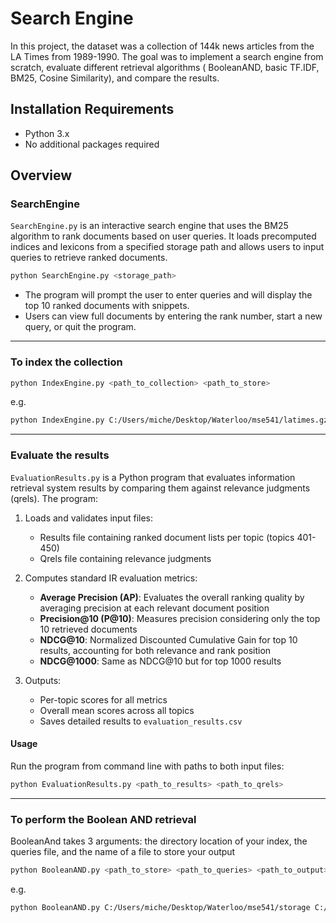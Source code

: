 # Search Engine

In this project, the dataset was a collection of 144k news articles from the LA Times from 1989-1990. The goal was to implement a search engine from scratch, evaluate different retrieval algorithms ( BooleanAND, basic TF.IDF, BM25, Cosine Similarity), and compare the results.

## Installation Requirements
- Python 3.x
- No additional packages required

## Overview

### SearchEngine
`SearchEngine.py` is an interactive search engine that uses the BM25 algorithm to rank documents based on user queries. It loads precomputed indices and lexicons from a specified storage path and allows users to input queries to retrieve ranked documents.

```bash
python SearchEngine.py <storage_path>
```

- The program will prompt the user to enter queries and will display the top 10 ranked documents with snippets.
- Users can view full documents by entering the rank number, start a new query, or quit the program.

---

### To index the collection
```bash
python IndexEngine.py <path_to_collection> <path_to_store>
```

e.g.

```bash
python IndexEngine.py C:/Users/miche/Desktop/Waterloo/mse541/latimes.gz C:/Users/miche/Desktop/Waterloo/mse541/storage
```

---
### Evaluate the results
`EvaluationResults.py` is a Python program that evaluates information retrieval system results by comparing them against relevance judgments (qrels). The program:

1. Loads and validates input files:
   - Results file containing ranked document lists per topic (topics 401-450)
   - Qrels file containing relevance judgments
   
2. Computes standard IR evaluation metrics:
   - **Average Precision (AP)**: Evaluates the overall ranking quality by averaging precision at each relevant document position
   - **Precision@10 (P@10)**: Measures precision considering only the top 10 retrieved documents
   - **NDCG@10**: Normalized Discounted Cumulative Gain for top 10 results, accounting for both relevance and rank position
   - **NDCG@1000**: Same as NDCG@10 but for top 1000 results

3. Outputs:
   - Per-topic scores for all metrics
   - Overall mean scores across all topics
   - Saves detailed results to `evaluation_results.csv`

#### Usage
Run the program from command line with paths to both input files:

```bash
python EvaluationResults.py <path_to_results> <path_to_qrels>
```
---
### To perform the Boolean AND retrieval
BooleanAnd takes 3 arguments: the directory location of your index, the queries file, and the name of a file to store your output

```bash
python BooleanAND.py <path_to_store> <path_to_queries> <path_to_output>
```

e.g.

```bash
python BooleanAND.py C:/Users/miche/Desktop/Waterloo/mse541/storage C:/Users/miche/Desktop/Waterloo/mse541/queries.txt C:/Users/miche/Desktop/Waterloo/mse541/output.txt
```



